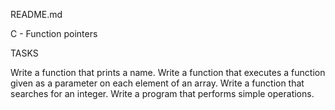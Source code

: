 README.md


C - Function pointers

TASKS

Write a function that prints a name.
Write a function that executes a function given as a parameter on each element of an array.
Write a function that searches for an integer.
Write a program that performs simple operations.

